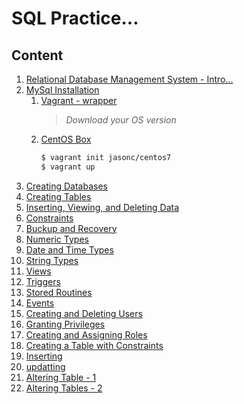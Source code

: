 # SQL Practice...
## Content

1. [Relational Database Management System - Intro...](rdbms.md)
2. [MySql Installation](sql_journey.md)
    1. [Vagrant - wrapper](https://www.vagrantup.com/downloads)
        > _Download your OS version_ 
    2. [CentOS Box](https://app.vagrantup.com/jasonc/boxes/centos7)
        ```bash
        $ vagrant init jasonc/centos7
        $ vagrant up
        ```
3. [Creating Databases](creating_db.md)
4. [Creating Tables](creating_tables.md)
5. [Inserting, Viewing, and Deleting Data](insert_view_delete_data.md)
6. [Constraints](constrains_mysql.md)
7. [Buckup and Recovery](backup_n_recovery.md)
8. [Numeric Types](numeric_types.md)
9. [Date and Time Types](date_and_time_types.md)
10. [String Types](string_types.md)
11. [Views](views.md)
12. [Triggers](triggers.md)
13. [Stored Routines](stored_routines.md)
14. [Events](events.md)
15. [Creating and Deleting Users](create_delete_users.md)
16. [Granting Privileges](granting_privileges.md)
17. [Creating and Assigning Roles](creating_and_assigning_roles.md)
18. [Creating a Table with Constraints](tables_with_constraints.md)
19. [Inserting](inserting.md)
20. [updatting](updating.md)
21. [Altering Table - 1](altering_tables_part_1.md)
22. [Altering Tables - 2](altering_tables_part_2.md)